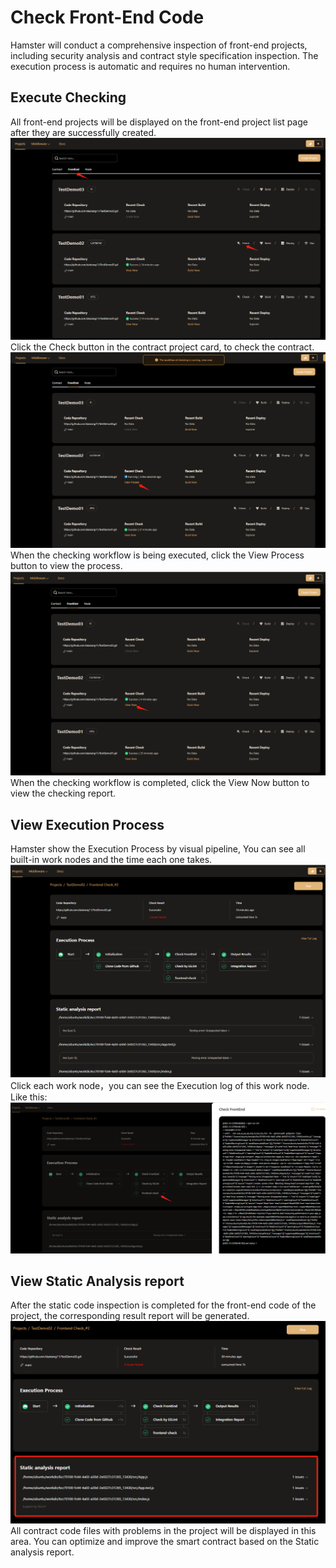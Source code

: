 # Check Front-End Code
Hamster will conduct a comprehensive inspection of front-end projects, including security analysis and contract style specification inspection. The execution process is automatic and requires no human intervention.  
## Execute Checking
All front-end projects will be displayed on the front-end project list page after they are successfully created.  
![Check Front End](./img/check_front_end01.png)
Click the Check button in the contract project card, to check the contract.  
![Check Front End](./img/check_front_end02.png)
When the checking workflow is being executed, click the View Process button to view the process.
![Check Front End](./img/check_front_end03.png)  
When the checking workflow is completed, click the View Now button to view the checking report.  
## View Execution Process  
Hamster show the Execution Process by visual pipeline, You can see all built-in work nodes and the time each one takes.  
![Check Front End](./img/check_front_end04.png)  
Click each work node，you can see the Execution log of this work node. Like this:  
![Check Front End](./img/check_front_end05.png)
## View Static Analysis report  
After the static code inspection is completed for the front-end code of the project, the corresponding result report will be generated.  
![Check Front End](./img/check_front_end06.png)
All contract code files with problems in the project will be displayed in this area. You can optimize and improve the smart contract based on the Static analysis report.
